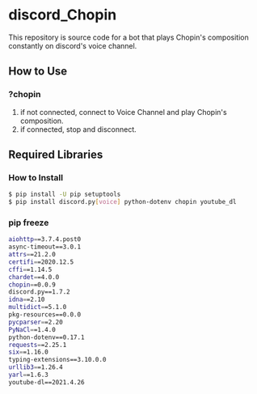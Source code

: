 # discord_Chopin
This repository is source code for a bot that plays Chopin's composition constantly on discord's voice channel.

## How to Use
### ?chopin
1. if not connected, connect to Voice Channel and play Chopin's composition.
1. if connected, stop and disconnect.

## Required Libraries
### How to Install
```sh
$ pip install -U pip setuptools
$ pip install discord.py[voice] python-dotenv chopin youtube_dl
```

### pip freeze
```sh
aiohttp==3.7.4.post0
async-timeout==3.0.1
attrs==21.2.0
certifi==2020.12.5
cffi==1.14.5
chardet==4.0.0
chopin==0.0.9
discord.py==1.7.2
idna==2.10
multidict==5.1.0
pkg-resources==0.0.0
pycparser==2.20
PyNaCl==1.4.0
python-dotenv==0.17.1
requests==2.25.1
six==1.16.0
typing-extensions==3.10.0.0
urllib3==1.26.4
yarl==1.6.3
youtube-dl==2021.4.26
```
